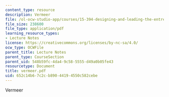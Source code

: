 ```yaml
---
content_type: resource
description: Vermeer
file: /ol-ocw-studio-app/courses/15-394-designing-and-leading-the-entrepreneurial-organization-spring-2003/652c14b67c2cb89044194550c582cebe_vermeer.pdf
file_size: 238600
file_type: application/pdf
learning_resource_types:
- Lecture Notes
license: https://creativecommons.org/licenses/by-nc-sa/4.0/
ocw_type: OCWFile
parent_title: Lecture Notes
parent_type: CourseSection
parent_uid: 548b59fc-4da4-9c58-5555-d49a0b05fe43
resourcetype: Document
title: vermeer.pdf
uid: 652c14b6-7c2c-b890-4419-4550c582cebe
---
```

Vermeer